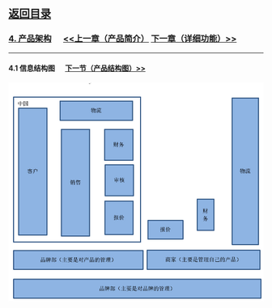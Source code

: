 ## [返回目录](../readme.md)  

### [4. 产品架构](./4_Structure.md)  &nbsp;&nbsp;&nbsp;&nbsp; [<<上一章（产品简介）](./3_Description.md) [下一章（详细功能）>>](./5_Function.md)
---
#### 4.1 信息结构图 &nbsp;&nbsp;&nbsp;&nbsp; [下一节（产品结构图）>>](./4_Z2.md)
  ![信息机构图](./4_Img/1.jpg)
